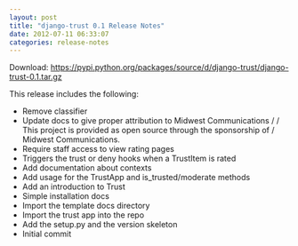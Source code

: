 ```yaml
---
layout: post
title: "django-trust 0.1 Release Notes"
date: 2012-07-11 06:33:07
categories: release-notes
---
```


Download: <https://pypi.python.org/packages/source/d/django-trust/django-trust-0.1.tar.gz>

This release includes the following:

* Remove classifier
* Update docs to give proper attribution to Midwest Communications /  / This project is provided as open source through the sponsorship of / Midwest Communications.
* Require staff access to view rating pages
* Triggers the trust or deny hooks when a TrustItem is rated
* Add documentation about contexts
* Add usage for the TrustApp and is_trusted/moderate methods
* Add an introduction to Trust
* Simple installation docs
* Import the template docs directory
* Import the trust app into the repo
* Add the setup.py and the version skeleton
* Initial commit

